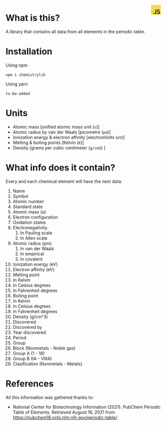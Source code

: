 [<img align="right" alt="JavaScript" width="32px" src="https://raw.githubusercontent.com/github/explore/main/topics/javascript/javascript.png" />][JavaScript_Site]

[JavaScript_Site]: https://developer.mozilla.org/en-US/docs/Web/JavaScript

# What is this?
A library that contains all data from all elements in the periodic table.

# Installation
Using npm
```
npm i chemistrylib
```

Using yarn
```
to-be-added
```

# Units
- Atomic mass [unified atomic mass unit (`u`)]
- Atomic radius by van der Waals [picometre (`pm`)]
- Ionization energy & electron affinity [electronVolts (`eV`)]
- Melting & boiling points [Kelvin (`K`)]
- Density [grams per cubic centimeter (`g/cm3`) ]

# What info does it contain?
Every and each chemical element will have the next data:
1. Name
2. Symbol
3. Atomic number
4. Standard state
5. Atomic mass (u)
6. Electron configuration
7. Oxidation states
8. Electronegativity.
   1. In Pauling scale
   2. In Allen scale
9. Atomic radius (pm)
   1. In van der Waals
   2. In empirical
   3. In covalent
10. Ionization energy (eV)
11. Electron affinity (eV)
12. Melting point
   1. In Kelvin
   2. In Celsius degrees
   3. In Fahrenheit degrees
13. Boiling point
   1. In Kelvin
   2. In Celsius degrees
   3. In Fahrenheit degrees
14. Density (g/cm^3)
15. Discovered
   1. Discovered by
   2. Year discovered
16. Period
17. Group
   1. Block (Nonmetals - Noble gas)
   2. Group A (1 - 18)
   3. Group B (IA - VIIIA)
   4. Clasification (Nonmetals - Metals)


# References
All this information was gathered thanks to:
- National Center for Biotechnology Information (2021). PubChem Periodic Table of Elements. Retrieved August 16, 2021 from https://pubchem18.ncbi.nlm.nih.gov/periodic-table/.